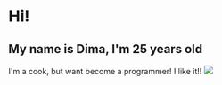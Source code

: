 # Hi!
## My name is Dima, I'm 25 years old
I'm a cook, but want become a programmer!
I like it!!
![](https://user-images.githubusercontent.com/118208829/203797553-b3b9633e-d548-41f5-98ec-37c938b3c366.jpg)
